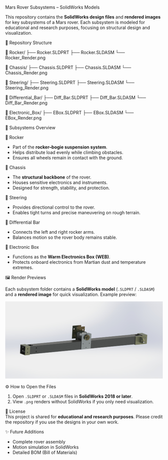 Mars Rover Subsystems – SolidWorks Models

This repository contains the **SolidWorks design files** and **rendered images** for key subsystems of a Mars rover. Each subsystem is modeled for educational and research purposes, focusing on structural design and visualization.  

📂 Repository Structure

  📁 Rocker/
  ├── Rocker.SLDPRT
  ├── Rocker.SLDASM
  └── Rocker_Render.png
  
  📁 Chassis/
  ├── Chassis.SLDPRT
  ├── Chassis.SLDASM
  └── Chassis_Render.png

  📁 Steering/
  ├── Steering.SLDPRT
  ├── Steering.SLDASM
  └── Steering_Render.png

  📁 Differential_Bar/
  ├── Diff_Bar.SLDPRT
  ├── Diff_Bar.SLDASM
  └── Diff_Bar_Render.png

  📁 Electronic_Box/
  ├── EBox.SLDPRT
  ├── EBox.SLDASM
  └── EBox_Render.png

🚀 Subsystems Overview  

🔹 Rocker  
- Part of the **rocker–bogie suspension system**.  
- Helps distribute load evenly while climbing obstacles.  
- Ensures all wheels remain in contact with the ground.  

🔹 Chassis  
- The **structural backbone** of the rover.  
- Houses sensitive electronics and instruments.  
- Designed for strength, stability, and protection.  

🔹 Steering  
- Provides directional control to the rover.  
- Enables tight turns and precise maneuvering on rough terrain.  

🔹 Differential Bar  
- Connects the left and right rocker arms.  
- Balances motion so the rover body remains stable.  

🔹 Electronic Box  
- Functions as the **Warm Electronics Box (WEB)**.  
- Protects onboard electronics from Martian dust and temperature extremes.  

🖼️ Render Previews  

Each subsystem folder contains a **SolidWorks model** (`.SLDPRT` / `.SLDASM`) and a **rendered image** for quick visualization. Example preview:  

![Chassis Render](https://github.com/Team-Deimos-IIT-Mandi/Rover-CAD/blob/main/ROCKER/ROCKER%20RENDER.JPG)  

⚙️ How to Open the Files  
1. Open `.SLDPRT` or `.SLDASM` files in **SolidWorks 2018 or later**.  
2. View `.png` renders without SolidWorks if you only need visualization.  

📜 License  
This project is shared for **educational and research purposes**. Please credit the repository if you use the designs in your own work.  

✨ Future Additions  
- Complete rover assembly  
- Motion simulation in SolidWorks  
- Detailed BOM (Bill of Materials)  


